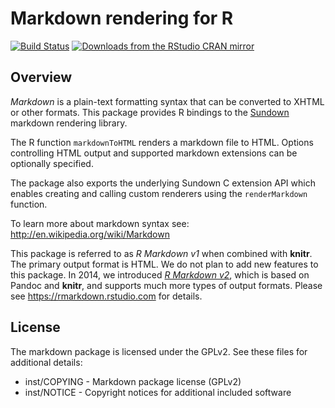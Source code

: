 Markdown rendering for R
=============================================================================

[![Build Status](https://travis-ci.org/rstudio/markdown.svg)](https://travis-ci.org/rstudio/markdown)
[![Downloads from the RStudio CRAN mirror](https://cranlogs.r-pkg.org/badges/markdown)](https://cran.r-project.org/package=markdown)

Overview
-----------------------------------------------------------------------------

*Markdown* is a plain-text formatting syntax that can be converted
to XHTML or other formats. This package provides R bindings to the
[Sundown](https://github.com/vmg/sundown) markdown rendering library.

The R function `markdownToHTML` renders a markdown file to HTML. Options
controlling HTML output and supported markdown extensions can be optionally
specified.

The package also exports the underlying Sundown C extension API which
enables creating and calling custom renderers using the `renderMarkdown`
function.

To learn more about markdown syntax see: <http://en.wikipedia.org/wiki/Markdown>

This package is referred to as _R Markdown v1_ when combined with **knitr**. The primary output format is HTML. We do not plan to add new features to this package. In 2014, we introduced [_R Markdown v2_](http://blog.rstudio.org/2014/06/18/r-markdown-v2/), which is based on Pandoc and **knitr**, and supports much more types of output formats. Please see https://rmarkdown.rstudio.com for details.

License
-----------------------------------------------------------------------------

The markdown package is licensed under the GPLv2. See these files for
additional details:

- inst/COPYING - Markdown package license (GPLv2)
- inst/NOTICE  - Copyright notices for additional included software
